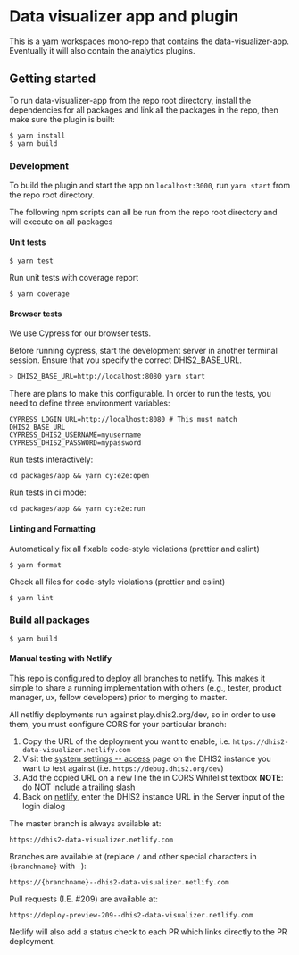 # Data visualizer app and plugin

This is a yarn workspaces mono-repo that contains the data-visualizer-app. Eventually it will also contain the analytics plugins.

## Getting started

To run data-visualizer-app from the repo root directory, install the dependencies for all packages
and link all the packages in the repo, then make sure the plugin is built:

```
$ yarn install
$ yarn build
```

### Development

To build the plugin and start the app on `localhost:3000`, run `yarn start` from the repo root directory.

The following npm scripts can all be run from the repo root directory and will execute on all packages

#### Unit tests

```
$ yarn test
```

Run unit tests with coverage report

```
$ yarn coverage
```

#### Browser tests

We use Cypress for our browser tests.

Before running cypress, start the development server in another terminal session.
Ensure that you specify the correct DHIS2_BASE_URL.

```sh
> DHIS2_BASE_URL=http://localhost:8080 yarn start
```

There are plans to make this configurable. In order to run the tests, you need to define three environment variables:

```
CYPRESS_LOGIN_URL=http://localhost:8080 # This must match DHIS2_BASE_URL
CYPRESS_DHIS2_USERNAME=myusername
CYPRESS_DHIS2_PASSWORD=mypassword
```

Run tests interactively:

```
cd packages/app && yarn cy:e2e:open
```

Run tests in ci mode:

```
cd packages/app && yarn cy:e2e:run
```

#### Linting and Formatting

Automatically fix all fixable code-style violations (prettier and eslint)

```
$ yarn format
```

Check all files for code-style violations (prettier and eslint)

```
$ yarn lint
```

### Build all packages

```
$ yarn build
```

#### Manual testing with Netlify

This repo is configured to deploy all branches to netlify. This makes it simple to share a running implementation with others (e.g., tester, product manager, ux, fellow developers) prior
to merging to master.

All netlfiy deployments run against play.dhis2.org/dev, so in order to use them, you must configure CORS for your particular branch:

1. Copy the URL of the deployment you want to enable, i.e. `https://dhis2-data-visualizer.netlify.com`
2. Visit the [system settings -- access](https://play.dhis2.org/dev/dhis-web-settings/index.html#/access) page on the DHIS2 instance you want to test against (i.e. `https://debug.dhis2.org/dev`)
3. Add the copied URL on a new line the in CORS Whitelist textbox **NOTE**: do NOT include a trailing slash
4. Back on [netlify](`https://dhis2-data-visualizer.netlify.com`), enter the DHIS2 instance URL in the Server input of the login dialog

The master branch is always available at:

`https://dhis2-data-visualizer.netlify.com`

Branches are available at (replace `/` and other special characters in `{branchname}` with `-`):

`https://{branchname}--dhis2-data-visualizer.netlify.com`

Pull requests (I.E. #209) are available at:

`https://deploy-preview-209--dhis2-data-visualizer.netlify.com`

Netlify will also add a status check to each PR which links directly to the PR deployment.
